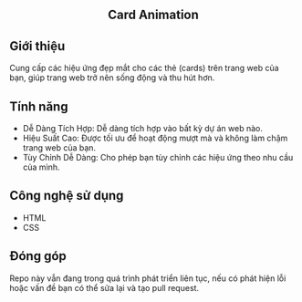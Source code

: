 <h2 style="text-align: center">
    Card Animation<br>
</h2>
  
## Giới thiệu 

Cung cấp các hiệu ứng  đẹp mắt cho các thẻ (cards) trên trang web của bạn, giúp trang web trở nên sống động và thu hút hơn.

## Tính năng

- Dễ Dàng Tích Hợp: Dễ dàng tích hợp vào bất kỳ dự án web nào.
- Hiệu Suất Cao: Được tối ưu để hoạt động mượt mà và không làm chậm trang web của bạn.
- Tùy Chỉnh Dễ Dàng: Cho phép bạn tùy chỉnh các hiệu ứng theo nhu cầu của mình.

## Công nghệ sử dụng

- HTML
- CSS

## Đóng góp
Repo này vẫn đang trong quá trình phát triển liên tục, nếu có phát hiện lỗi hoặc vấn đề bạn có thể sửa lại và tạo pull request.
